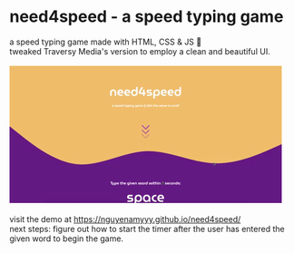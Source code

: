 # need4speed - a speed typing game
a speed typing game made with HTML, CSS & JS 💜 <br>
tweaked Traversy Media's version to employ a clean and beautiful UI. <br>
<br>
![](giphy.gif)
<br>
<br>
visit the demo at https://nguyenamyyy.github.io/need4speed/ <br>
next steps: figure out how to start the timer after the user has entered the given word to begin the game. 
